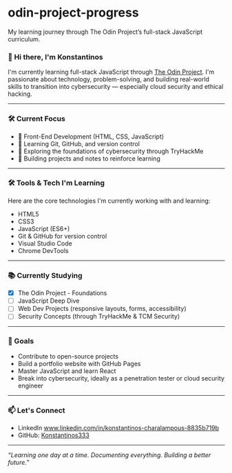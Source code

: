 # odin-project-progress
My learning journey through The Odin Project’s full-stack JavaScript curriculum.

### 👋 Hi there, I'm Konstantinos

I'm currently learning full-stack JavaScript through [The Odin Project](https://www.theodinproject.com/). I'm passionate about technology, problem-solving, and building real-world skills to transition into cybersecurity — especially cloud security and ethical hacking.

---

### 🛠️ Current Focus

- 🚀 Front-End Development (HTML, CSS, JavaScript)
- 🧠 Learning Git, GitHub, and version control
- 🔐 Exploring the foundations of cybersecurity through TryHackMe
- 📘 Building projects and notes to reinforce learning

---

### 🛠️ Tools & Tech I'm Learning

Here are the core technologies I'm currently working with and learning:

- HTML5
- CSS3
- JavaScript (ES6+)
- Git & GitHub for version control
- Visual Studio Code
- Chrome DevTools


---

### 📚 Currently Studying

- [x] The Odin Project - Foundations  
- [ ] JavaScript Deep Dive  
- [ ] Web Dev Projects (responsive layouts, forms, accessibility)
- [ ] Security Concepts (through TryHackMe & TCM Security)

---

### 🎯 Goals

- Contribute to open-source projects
- Build a portfolio website with GitHub Pages
- Master JavaScript and learn React
- Break into cybersecurity, ideally as a penetration tester or cloud security engineer

---

### 📫 Let's Connect

- LinkedIn www.linkedin.com/in/konstantinos-charalampous-8835b719b
- GitHub: [Konstantinos333](https://github.com/Konstantinos333)

---

*“Learning one day at a time. Documenting everything. Building a better future.”*
